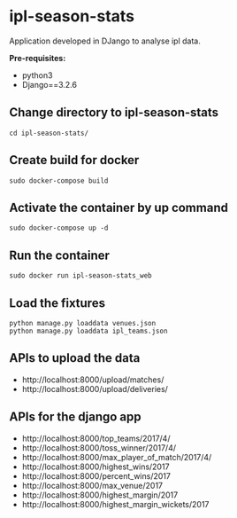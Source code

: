 # ipl-season-stats
Application developed in DJango to analyse ipl data.

**Pre-requisites:**
- python3
- Django==3.2.6

## Change directory to ipl-season-stats
```
cd ipl-season-stats/
```

## Create build for docker
```
sudo docker-compose build
```

## Activate the container by up command
```
sudo docker-compose up -d
```

## Run the container
```
sudo docker run ipl-season-stats_web
```

## Load the fixtures
```
python manage.py loaddata venues.json
python manage.py loaddata ipl_teams.json
```

## APIs to upload the data
- http://localhost:8000/upload/matches/
- http://localhost:8000/upload/deliveries/

## APIs for the django app
- http://localhost:8000/top_teams/2017/4/
- http://localhost:8000/toss_winner/2017/4/
- http://localhost:8000/max_player_of_match/2017/4/
- http://localhost:8000/highest_wins/2017
- http://localhost:8000/percent_wins/2017
- http://localhost:8000/max_venue/2017
- http://localhost:8000/highest_margin/2017
- http://localhost:8000/highest_margin_wickets/2017